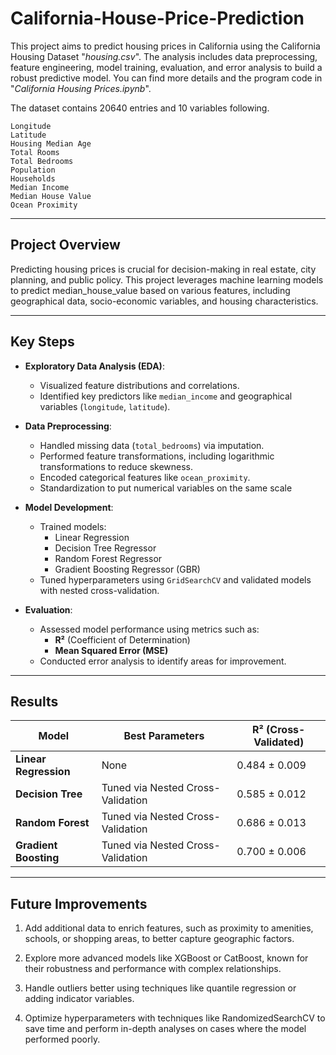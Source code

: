 # California-House-Price-Prediction

This project aims to predict housing prices in California using the California Housing Dataset "_housing.csv_". The analysis includes data preprocessing, feature engineering, model training, evaluation, and error analysis to build a robust predictive model. You can find more details and the program code in "_California Housing Prices.ipynb_".

The dataset contains 20640 entries and 10 variables following.

    Longitude
    Latitude
    Housing Median Age
    Total Rooms
    Total Bedrooms
    Population
    Households
    Median Income
    Median House Value
    Ocean Proximity

---

## **Project Overview**

Predicting housing prices is crucial for decision-making in real estate, city planning, and public policy. This project leverages machine learning models to predict median_house_value based on various features, including geographical data, socio-economic variables, and housing characteristics.

---

## **Key Steps**

- **Exploratory Data Analysis (EDA)**:
  - Visualized feature distributions and correlations.
  - Identified key predictors like `median_income` and geographical variables (`longitude`, `latitude`).

- **Data Preprocessing**:
  - Handled missing data (`total_bedrooms`) via imputation.
  - Performed feature transformations, including logarithmic transformations to reduce skewness.
  - Encoded categorical features like `ocean_proximity`.
  - Standardization to put numerical variables on the same scale     

- **Model Development**:
  - Trained models:
    - Linear Regression
    - Decision Tree Regressor
    - Random Forest Regressor
    - Gradient Boosting Regressor (GBR)
  - Tuned hyperparameters using `GridSearchCV` and validated models with nested cross-validation.

- **Evaluation**:
  - Assessed model performance using metrics such as:
    - **R²** (Coefficient of Determination)
    - **Mean Squared Error (MSE)**
  - Conducted error analysis to identify areas for improvement.

---

## **Results**

| Model                  | Best Parameters                               | R² (Cross-Validated) |
|------------------------|-----------------------------------------------|----------------------|
| **Linear Regression**  | None                                         | 0.484 ± 0.009       |
| **Decision Tree**      |Tuned via Nested Cross-Validation       | 0.585 ± 0.012       |
| **Random Forest**      | Tuned via Nested Cross-Validation       | 0.686 ± 0.013       |
| **Gradient Boosting**  | Tuned via Nested Cross-Validation            | 0.700 ± 0.006       |

---

## **Future Improvements**

1. Add additional data to enrich features, such as proximity to amenities, schools, or shopping areas, to better capture geographic factors.
    
2. Explore more advanced models like XGBoost or CatBoost, known for their robustness and performance with complex relationships.
    
3. Handle outliers better using techniques like quantile regression or adding indicator variables.
    
4. Optimize hyperparameters with techniques like RandomizedSearchCV to save time and perform in-depth analyses on cases where the model performed poorly.
